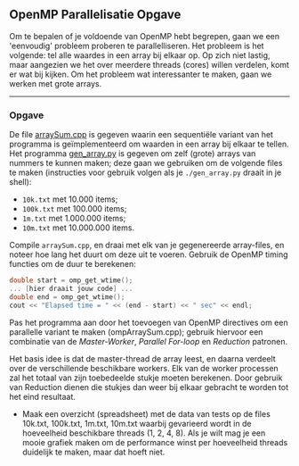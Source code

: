 ## OpenMP Parallelisatie Opgave

Om te bepalen of je voldoende van OpenMP hebt begrepen, gaan we een 'eenvoudig' probleem proberen te parallelliseren. Het probleem is het volgende: tel alle waardes in een array bij elkaar op. Op zich niet lastig, maar aangezien we het over meerdere threads (cores) willen verdelen, komt er wat bij kijken. Om het probleem wat interessanter te maken, gaan we werken met grote arrays.

---

### Opgave

De file [arraySum.cpp](./arraySum.cc) is gegeven waarin een sequentiële variant van het programma is geïmplementeerd om waarden in een array bij elkaar te tellen. Het programma [gen_array.py](./gen_array.py) is gegeven om zelf (grote) arrays van nummers te kunnen maken; deze gaan we gebruiken om de volgende files te maken (instructies voor gebruik volgen als je `./gen_array.py` draait in je shell):

- `10k.txt` met 10.000 items;
- `100k.txt` met 100.000 items;
- `1m.txt` met 1.000.000 items;
- `10m.txt` met 10.000.000 items.

Compile `arraySum.cpp`, en draai met elk van je gegenereerde array-files, en noteer hoe lang het duurt om deze uit te voeren. Gebruik de OpenMP timing functies om de duur te berekenen:

```cpp
double start = omp_get_wtime();
... [hier draait jouw code] ...
double end = omp_get_wtime();
cout << "Elapsed time = " << (end - start) << " sec" << endl;
```

Pas het programma aan door het toevoegen van OpenMP directives om een parallelle variant te maken (ompArraySum.cpp); gebruik hiervoor een combinatie van de _Master-Worker_, _Parallel For-loop_ en _Reduction_ patronen.

Het basis idee is dat de master-thread de array leest, en daarna verdeelt over de verschillende beschikbare workers. Elk van de worker processen zal het totaal van zijn toebedeelde stukje moeten berekenen. Door gebruik van Reduction dienen die stukjes dan weer bij elkaar gebracht te worden tot het eind resultaat.

- Maak een overzicht (spreadsheet) met de data van tests op de files 10k.txt, 100k.txt, 1m.txt, 10m.txt waarbij gevarieerd wordt in de hoeveelheid beschikbare threads (1, 2, 4, 8). Als je wilt mag je een mooie grafiek maken om de performance winst per hoeveelheid threads duidelijk te maken, maar dat hoeft niet.

